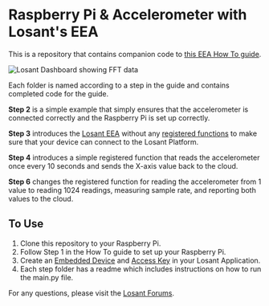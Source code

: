 # Raspberry Pi & Accelerometer with Losant's EEA

This is a repository that contains companion code to [this EEA How To guide](https://docs.losant.com/guides/how-to-use-losants-embedded-edge-agent-to-calculate-FFT-values/).

![Losant Dashboard showing FFT data](https://docs.losant.com/images/guides/how-to-use-losants-embedded-edge-agent-to-calculate-FFT-values/step-7-chart-with-messy-frequency.png)

Each folder is named according to a step in the guide and contains completed code for the guide.

**Step 2** is a simple example that simply ensures that the accelerometer is connected correctly and the Raspberry Pi is set up correctly.

**Step 3** introduces the [Losant EEA](https://docs.losant.com/edge-compute/embedded-edge-agent/overview) without any [registered functions](https://docs.losant.com/workflows/data/registered-function/) to make sure that your device can connect to the Losant Platform.

**Step 4** introduces a simple registered function that reads the accelerometer once every 10 seconds and sends the X-axis value back to the cloud.

**Step 6** changes the registered function for reading the accelerometer from 1 value to reading 1024 readings, measuring sample rate, and reporting both values to the cloud.

## To Use

1. Clone this repository to your Raspberry Pi.
1. Follow Step 1 in the How To guide to set up your Raspberry Pi.
1. Create an [Embedded Device](https://docs.losant.com/devices/embedded/) and [Access Key](https://docs.losant.com/applications/access-keys/) in your Losant Application.
1. Each step folder has a readme which includes instructions on how to run the main.py file.

For any questions, please visit the [Losant Forums](https://forums.losant.com).

